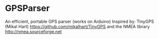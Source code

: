 # GPSParser
An efficient, portable GPS parser (works on Arduino)
Inspired by: TinyGPS (Mikal Hart) https://github.com/mikalhart/TinyGPS
and the NMEA library http://nmea.sourceforge.net
